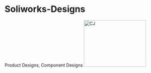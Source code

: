 # Soliworks-Designs
Product Designs, Component Designs
<img width="200" height="150" alt="CJ" src="https://github.com/user-attachments/assets/1bfa7fcc-5c7c-4f57-867a-5ec166c9d34c" />
